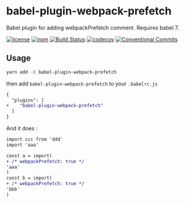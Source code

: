 # babel-plugin-webpack-prefetch

Babel plugin for adding webpackPrefetch comment. Requires babel 7.

[![license](https://img.shields.io/npm/l/babel-plugin-webpack-prefetch.svg)](https://github.com/whtsky/babel-plugin-webpack-prefetch/blob/master/LICENSE)
[![npm](https://img.shields.io/npm/v/babel-plugin-webpack-prefetch.svg)](https://www.npmjs.com/package/babel-plugin-webpack-prefetch)
[![Build Status](https://travis-ci.org/whtsky/babel-plugin-webpack-prefetch.svg?branch=master)](https://travis-ci.org/whtsky/babel-plugin-webpack-prefetch)
[![codecov](https://codecov.io/gh/whtsky/babel-plugin-webpack-prefetch/branch/master/graph/badge.svg)](https://codecov.io/gh/whtsky/babel-plugin-webpack-prefetch)
[![Conventional Commits](https://img.shields.io/badge/Conventional%20Commits-1.0.0-yellow.svg)](https://conventionalcommits.org)

## Usage

```bash
yarn add -D babel-plugin-webpack-prefetch
```

then add `babel-plugin-webpack-prefetch` to your `.babelrc.js`

```diff .babelrc.js
{
  "plugins": [
+    "babel-plugin-webpack-prefetch"
  ]
}
```

And it does :
```diff a.js
import ccc from 'ddd'
import 'aaa'

const a = import(
+ /* webpackPrefetch: true */
'aaa'
)
const b = import(
+ /* webpackPrefetch: true */
'bbb'
)
```
